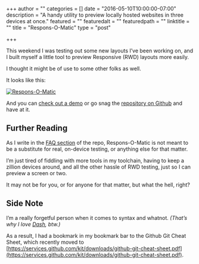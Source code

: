 +++
author = ""
categories = []
date = "2016-05-10T10:00:00-07:00"
description = "A handy utility to preview locally hosted websites in three devices at once."
featured = ""
featuredalt = ""
featuredpath = ""
linktitle = ""
title = "Respons-O-Matic"
type = "post"

+++

This weekend I was testing out some new layouts I’ve been working on, and I built myself a little tool to preview Responsive (RWD) layouts more easily. 

I thought it might be of use to some other folks as well. 

It looks like this:

[![](/postimg/respons-o-matic/respons-o-matic.png "Respons-O-Matic")](/demo/responsomatic)

And you can [check out a demo](/demo/responsomatic) or go snag the [repository on Github](https://github.com/BenjaminListwon/responsomatic) and have at it.

## Further Reading

As I write in the [FAQ section](https://github.com/BenjaminListwon/responsomatic#faq) of the repo, Respons-O-Matic is not meant to be a substitute for real, on-device testing, or anything else for that matter. 

I’m just tired of fiddling with more tools in my toolchain, having to keep a zillion devices around, and all the other hassle of RWD testing, just so I can preview a screen or two.

It may not be for you, or for anyone for that matter, but what the hell, right?

## Side Note

I’m a really forgetful person when it comes to syntax and whatnot. _(That’s why I love [Dash](https://kapeli.com/dash), btw.)_ 

As a result, I had a bookmark in my bookmark bar to the Github Git Cheat Sheet, which recently moved to [https://services.github.com/kit/downloads/github-git-cheat-sheet.pdf](https://services.github.com/kit/downloads/github-git-cheat-sheet.pdf).
